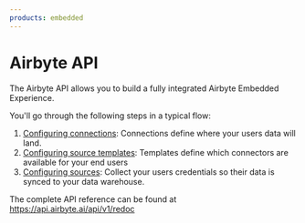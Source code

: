 ```yaml
---
products: embedded
---
```


# Airbyte API

The Airbyte API allows you to build a fully integrated Airbyte Embedded Experience.

You'll go through the following steps in a typical flow:
1. [Configuring connections](./connection-templates.md): Connections define where your users data will land.
2. [Configuring source templates](./source-templates.md): Templates define which connectors are available for your end users
3. [Configuring sources](./configuring-sources.md): Collect your users credentials so their data is synced to your data warehouse.

The complete API reference can be found at https://api.airbyte.ai/api/v1/redoc